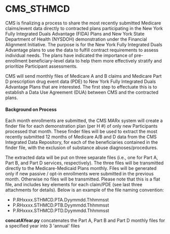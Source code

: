 # CMS_STHMCD

<p>CMS is finalizing a process to share the most recently submitted Medicare claims/event data directly to contracted plans participating 
in the New York Fully Integrated Duals Advantage (FIDA) Plans and New York State Department of Health (NYSDOH) demonstration under the 
Financial Alignment Initiative.   The purpose is for the New York Fully Integrated Duals Advantage plans to use the data to fulfill 
contract requirements to assess individual needs.  The plans have indicated the importance of pre-enrollment beneficiary-level data to 
help them more effectively stratify and prioritize Participant assessments.</p>   
 
<p>CMS will send monthly files of Medicare A and B claims and Medicare Part D prescription drug event data (PDE) to New York Fully 
Integrated Duals Advantage Plans that are interested.  The first step to effectuate this is to establish a Data Use Agreement 
(DUA) between CMS and the contracted plans.  </p>
 
<h4>Background on Process</h4>
<p>Each month enrollments are submitted, the CMS MARx system will create a finder file for each demonstration plan (per H #) of only 
new Participants processed that month.   These finder files will be used to extract the most recently submitted 12 months of 
Medicare A/B and D data from the CMS Integrated Data Repository, for each of the beneficiaries contained in the finder file, 
with the exclusion of substance abuse diagnoses/procedures.</p>

<p>The extracted data will be put on three separate files (i.e., one for Part A, Part B, and Part D services, respectively).  
The three files will be transmitted directly to the Medicare-Medicaid Plans monthly.  Files will be generated only if new 
passive / opt-in enrollments were submitted in the previous month.  Otherwise no files will be transmitted.   Please note that 
this is a flat file, and includes key elements for each claim/PDE (see last three attachments for details).
Below is an example of the file naming convention:</p>
<ul>
<li>P.RHxxxx.STHMCD.PTA.Dyymmdd.Thhmmsst</li>
<li>P.RHxxxx.STHMCD.PTB.Dyymmdd.Thhmmsst</li>
<li>P.RHxxxx.STHMCD.PTD.Dyymmdd.Thhmmsst</li>
</ul>
<b>concatAYear.py</b> concatenates the Part A, Part B and Part D monthly files for a specified year into 3 'annual' files

